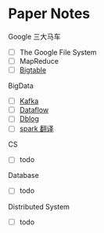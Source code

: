 # Paper Notes

Google 三大马车

- [ ] The Google File System
- [ ] MapReduce
- [ ] [Bigtable](https://storage.googleapis.com/gweb-research2023-media/pubtools/pdf/68a74a85e1662fe02ff3967497f31fda7f32225c.pdf)

BigData

- [ ] [Kafka](https://notes.stephenholiday.com/Kafka.pdf)
- [ ] [Dataflow](https://storage.googleapis.com/gweb-research2023-media/pubtools/pdf/43864.pdf)
- [ ] [Dblog](https://arxiv.org/pdf/2010.12597.pdf)
- [ ] [spark 翻译](https://fangmiao97.github.io/2019/04/13/tanslate-Resilient-Distributed-Datasets-A-Fault-Tolerant-Abstraction%E2%80%93for-In-Memory-Cluster-Computing/)

CS

- [ ] todo

Database

- [ ] todo

Distributed System

- [ ] todo
